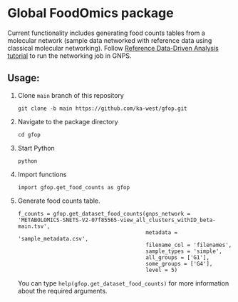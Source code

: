 # Global FoodOmics package

Current functionality includes generating food counts tables from a molecular network (sample data networked with reference data using classical molecular networking). Follow [Reference Data-Driven Analysis tutorial](https://ccms-ucsd.github.io/GNPSDocumentation/tutorials/rdd/) to run the networking job in GNPS.

## Usage:
1. Clone `main` branch of this repository

    ```
    git clone -b main https://github.com/ka-west/gfop.git
    ```

2. Navigate to the package directory

    ```
    cd gfop
    ```

3. Start Python

    ```
    python
    ```

4. Import functions

    ```
    import gfop.get_food_counts as gfop
    ```

5. Generate food counts table.

    ```
    f_counts = gfop.get_dataset_food_counts(gnps_network = 'METABOLOMICS-SNETS-V2-07f85565-view_all_clusters_withID_beta-main.tsv',
                                            metadata = 'sample_metadata.csv',
                                            filename_col = 'filenames',
                                            sample_types = 'simple',
                                            all_groups = ['G1'],
                                            some_groups = ['G4'],
                                            level = 5)
    ```
    
    You can type `help(gfop.get_dataset_food_counts)` for more information about the required arguments.
